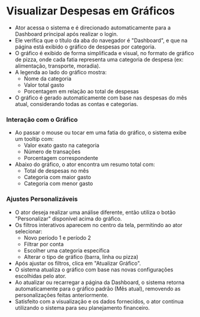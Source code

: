# Visualizar Despesas em Gráficos

- Ator acessa o sistema e é direcionado automaticamente para a Dashboard principal após realizar o login.
- Ele verifica que o título da aba do navegador é "Dashboard", e que na página está exibido o gráfico de despesas por categoria.
- O gráfico é exibido de forma simplificada e visual, no formato de gráfico de pizza, onde cada fatia representa uma categoria de despesa (ex: alimentação, transporte, moradia).
- A legenda ao lado do gráfico mostra:
    - Nome da categoria
    - Valor total gasto
    - Porcentagem em relação ao total de despesas
- O gráfico é gerado automaticamente com base nas despesas do mês atual, considerando todas as contas e categorias.

### Interação com o Gráfico

- Ao passar o mouse ou tocar em uma fatia do gráfico, o sistema exibe um tooltip com:
    - Valor exato gasto na categoria
    - Número de transações
    - Porcentagem correspondente
- Abaixo do gráfico, o ator encontra um resumo total com:
    - Total de despesas no mês
    - Categoria com maior gasto
    - Categoria com menor gasto

### Ajustes Personalizáveis

- O ator deseja realizar uma análise diferente, então utiliza o botão "Personalizar" disponível acima do gráfico.
- Os filtros interativos aparecem no centro da tela, permitindo ao ator selecionar:
    - Novo período 1 e período 2
    - Filtrar por conta
    - Escolher uma categoria específica
    - Alterar o tipo de gráfico (barra, linha ou pizza)
- Após ajustar os filtros, clica em "Atualizar Gráfico".
- O sistema atualiza o gráfico com base nas novas configurações escolhidas pelo ator.
- Ao atualizar ou recarregar a página da Dashboard, o sistema retorna automaticamente para o gráfico padrão (Mês atual), removendo as personalizações feitas anteriormente.
- Satisfeito com a visualização e os dados fornecidos, o ator continua utilizando o sistema para seu planejamento financeiro.
